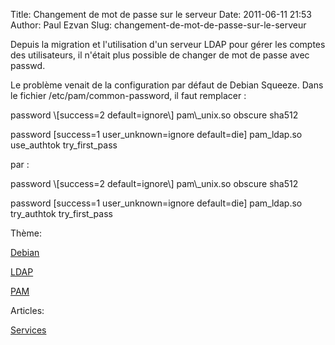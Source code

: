 Title: Changement de mot de passe sur le serveur
Date: 2011-06-11 21:53
Author: Paul Ezvan
Slug: changement-de-mot-de-passe-sur-le-serveur

<div
class="field field-name-body field-type-text-with-summary field-label-hidden">

<div class="field-items">

<div class="field-item even">

Depuis la migration et l'utilisation d'un serveur LDAP pour gérer les
comptes des utilisateurs, il n'était plus possible de changer de mot de
passe avec passwd.

</p>
Le problème venait de la configuration par défaut de Debian Squeeze.
Dans le fichier /etc/pam/common-password, il faut remplacer :

</p>
password \[success=2 default=ignore\] pam\_unix.so obscure sha512  

password \[success=1 user\_unknown=ignore default=die\] pam\_ldap.so
use\_authtok try\_first\_pass  
</code>

</p>
par :

</p>
password \[success=2 default=ignore\] pam\_unix.so obscure sha512  

password \[success=1 user\_unknown=ignore default=die\] pam\_ldap.so
try\_authtok try\_first\_pass  
</code>

</p>
<p>

</div>

</div>

</div>

<div
class="field field-name-taxonomy-vocabulary-3 field-type-taxonomy-term-reference field-label-above">

<div class="field-label">

Thème: 

</div>

<div class="field-items">

<div class="field-item even">

[Debian](https://www.ezvan.fr/taxonomy/term/27)

</div>

<div class="field-item odd">

[LDAP](https://www.ezvan.fr/taxonomy/term/29)

</div>

<div class="field-item even">

[PAM](https://www.ezvan.fr/taxonomy/term/30)

</div>

</div>

</div>

<div
class="field field-name-taxonomy-vocabulary-2 field-type-taxonomy-term-reference field-label-above">

<div class="field-label">

Articles: 

</div>

<div class="field-items">

<div class="field-item even">

[Services](https://www.ezvan.fr/taxonomy/term/8)

</div>

</div>

</div>

</p>

